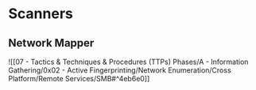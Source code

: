 # Scanners

## Network Mapper

![[07 - Tactics & Techniques & Procedures (TTPs) Phases/A - Information Gathering/0x02 - Active Fingerprinting/Network Enumeration/Cross Platform/Remote Services/SMB#^4eb6e0]]
